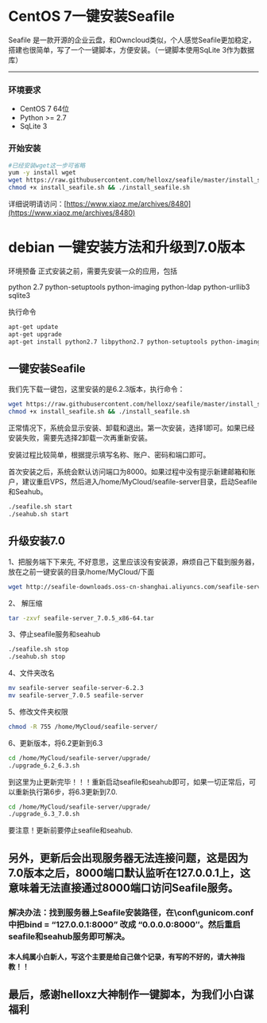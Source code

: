 # CentOS 7一键安装Seafile
Seafile 是一款开源的企业云盘，和Owncloud类似，个人感觉Seafile更加稳定，搭建也很简单，写了一个一键脚本，方便安装。（一键脚本使用SqLite 3作为数据库）
___

### 环境要求
* CentOS 7 64位
* Python >= 2.7
* SqLite 3

### 开始安装
```bash
#已经安装wget这一步可省略
yum -y install wget
wget https://raw.githubusercontent.com/helloxz/seafile/master/install_seafile.sh
chmod +x install_seafile.sh && ./install_seafile.sh
```

详细说明请访问：[https://www.xiaoz.me/archives/8480](https://www.xiaoz.me/archives/8480)

# debian 一键安装方法和升级到7.0版本
环境预备
正式安装之前，需要先安装一众的应用，包括

python 2.7
python-setuptools
python-imaging
python-ldap
python-urllib3
sqlite3

执行命令
```bash
apt-get update
apt-get upgrade
apt-get install python2.7 libpython2.7 python-setuptools python-imaging python-ldap python-urllib3 sqlite3
```
## 一键安装Seafile
我们先下载一键包，这里安装的是6.2.3版本，执行命令：
```bash
wget https://raw.githubusercontent.com/helloxz/seafile/master/install_seafile.sh
chmod +x install_seafile.sh && ./install_seafile.sh
```

正常情况下，系统会显示安装、卸载和退出。第一次安装，选择1即可。如果已经安装失败，需要先选择2卸载一次再重新安装。

安装过程比较简单，根据提示填写名称、账户、密码和端口即可。

首次安装之后，系统会默认访问端口为8000。如果过程中没有提示新建邮箱和账户，建议重启VPS，然后进入/home/MyCloud/seafile-server目录，启动Seafile和Seahub。
```bash
./seafile.sh start
./seahub.sh start
```
## 升级安装7.0

1、把服务端下下来先, 不好意思，这里应该没有安装源，麻烦自己下载到服务器，放在之前一键安装的目录/home/MyCloud/下面

```bash
wget http://seafile-downloads.oss-cn-shanghai.aliyuncs.com/seafile-server_7.0.5_x86-64.tar
```

2、 解压缩
```bash
tar -zxvf seafile-server_7.0.5_x86-64.tar
```

3、停止seafile服务和seahub
```bash
./seafile.sh stop
./seahub.sh stop
```

4、文件夹改名
```bash
mv seafile-server seafile-server-6.2.3
mv seafile-server_7.0.5 seafile-server
```

5、修改文件夹权限
```bash
chmod -R 755 /home/MyCloud/seafile-server/
```
6、更新版本，将6.2更新到6.3
```bash
cd /home/MyCloud/seafile-server/upgrade/
./upgrade_6.2_6.3.sh
```

到这里为止更新完毕！！！重新启动seafile和seahub即可，如果一切正常后，可以重新执行第6步，将6.3更新到7.0.

```bash
cd /home/MyCloud/seafile-server/upgrade/
./upgrade_6.3_7.0.sh
```
要注意！更新前要停止seafile和seahub.

## 另外，更新后会出现服务器无法连接问题，这是因为7.0版本之后，8000端口默认监听在127.0.0.1上，这意味着无法直接通过8000端口访问Seafile服务。
### 解决办法：找到服务器上Seafile安装路径，在\conf\gunicom.conf中把bind = “127.0.0.1:8000” 改成 “0.0.0.0:8000″。然后重启seafile和seahub服务即可解决。


#### 本人纯属小白新人，写这个主要是给自己做个记录，有写的不好的，请大神指教！！

## 最后，感谢helloxz大神制作一键脚本，为我们小白谋福利
